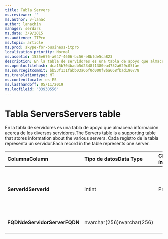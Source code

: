 ```yaml
---
title: Tabla Servers
ms.reviewer: ''
ms.author: v-lanac
author: lanachin
manager: serdars
ms.date: 3/9/2015
ms.audience: ITPro
ms.topic: article
ms.prod: skype-for-business-itpro
localization_priority: Normal
ms.assetid: 1535e676-a647-4606-bc56-e8bfde5ca823
description: En la tabla de servidores es una tabla de apoyo que almacena información acerca de los diversos servidores. Cada registro de la tabla representa un servidor.
ms.openlocfilehash: dca15b704badb5d2348f1380ea4752a629c05fae
ms.sourcegitcommit: bb53f131fabb03a66f0d000f8ba668fbad190778
ms.translationtype: MT
ms.contentlocale: es-ES
ms.lasthandoff: 05/11/2019
ms.locfileid: "33930556"
---
```

# <a name="servers-table"></a><span data-ttu-id="0d1a2-104">Tabla Servers</span><span class="sxs-lookup"><span data-stu-id="0d1a2-104">Servers table</span></span>
 
<span data-ttu-id="0d1a2-105">En la tabla de servidores es una tabla de apoyo que almacena información acerca de los diversos servidores.</span><span class="sxs-lookup"><span data-stu-id="0d1a2-105">The Servers table is a supporting table that stores information about the various servers.</span></span> <span data-ttu-id="0d1a2-106">Cada registro de la tabla representa un servidor.</span><span class="sxs-lookup"><span data-stu-id="0d1a2-106">Each record in the table represents one server.</span></span>
  
|<span data-ttu-id="0d1a2-107">**Columna**</span><span class="sxs-lookup"><span data-stu-id="0d1a2-107">**Column**</span></span>|<span data-ttu-id="0d1a2-108">**Tipo de datos**</span><span class="sxs-lookup"><span data-stu-id="0d1a2-108">**Data Type**</span></span>|<span data-ttu-id="0d1a2-109">**Clave o índice**</span><span class="sxs-lookup"><span data-stu-id="0d1a2-109">**Key/Index**</span></span>|<span data-ttu-id="0d1a2-110">**Detalles**</span><span class="sxs-lookup"><span data-stu-id="0d1a2-110">**Details**</span></span>|
|:-----|:-----|:-----|:-----|
|<span data-ttu-id="0d1a2-111">**ServerId**</span><span class="sxs-lookup"><span data-stu-id="0d1a2-111">**ServerId**</span></span> <br/> |<span data-ttu-id="0d1a2-112">int</span><span class="sxs-lookup"><span data-stu-id="0d1a2-112">int</span></span>  <br/> |<span data-ttu-id="0d1a2-113">Primary</span><span class="sxs-lookup"><span data-stu-id="0d1a2-113">Primary</span></span>  <br/> |<span data-ttu-id="0d1a2-114">Número único que identifica este servidor.</span><span class="sxs-lookup"><span data-stu-id="0d1a2-114">Unique number identifying this server.</span></span>  <br/> |
|<span data-ttu-id="0d1a2-115">**FQDNdeServidor**</span><span class="sxs-lookup"><span data-stu-id="0d1a2-115">**ServerFQDN**</span></span> <br/> |<span data-ttu-id="0d1a2-116">nvarchar(256)</span><span class="sxs-lookup"><span data-stu-id="0d1a2-116">nvarchar(256)</span></span>  <br/> | <br/> |<span data-ttu-id="0d1a2-117">FQDN del servidor.</span><span class="sxs-lookup"><span data-stu-id="0d1a2-117">Server FQDN.</span></span>  <br/> |
   

